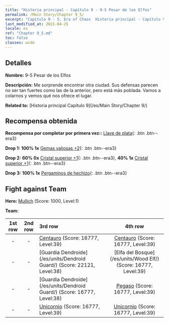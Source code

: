 ```yaml
---
title: "Historia principal - Capítulo 9 - 9-5 Pesar de los Elfos"
permalink: /Main Story/Chapter 9_5/
excerpt: "Capítulo 9 - 5. Era of Chaos  Historia principal - Capítulo 9_5. 9-5 Pesar de los Elfos"
last_modified_at: 2021-04-25
locale: es
ref: "Chapter 9_5.md"
toc: false
classes: wide
---
```


## Detalles

 **Nombre:** 9-5 Pesar de los Elfos

 **Descripción:** Me sorprende encontrar otra ciudad. Sus defensas parecen no ser tan fuertes como las de la anterior, pero está más poblada. Vamos a colarnos y vemos qué nos ofrece el lugar.

 **Related to:** [Historia principal Capítulo 9](/es/Main Story/Chapter 9/)

## Recompensa obtenida

 **Recompensa por completar por primera vez::** [Llave de plata](/ItemsES/con_693/){: .btn .btn--era3}

 **Drop 1:** **100% 1x** [Gemas valiosas +2](/ItemsES/mat_30/){: .btn .btn--era3}

 **Drop 2:** **60% 0x** [Cristal superior +1](/ItemsES/mat_24/){: .btn .btn--era3}, **40% 1x** [Cristal superior +1](/ItemsES/mat_24/){: .btn .btn--era3}

 **Drop 3:** **100% 1x** [Pergaminos de hechizo](/ItemsES/con_694/){: .btn .btn--era3}


## Fight against Team
 **Hero:** [Mullich](/es/heroes/Mullich/) (Score: 1000, Level:1)

 **Team:**


  | 1st row | 2nd row | 3rd row | 4th row |
  |:----:|:----:|:----|:----:|
  | - | - | [Centauro](/es/units/Centaur/) (Score: 16777, Level:39)  | [Centauro](/es/units/Centaur/) (Score: 16777, Level:39)  |
  | - | - | [Guardia Dendroide](/es/units/Dendroid Guard/) (Score: 22121, Level:38)  | [Elfa del Bosque](/es/units/Wood Elf/) (Score: 16777, Level:39)  |
  | - | - | [Guardia Dendroide](/es/units/Dendroid Guard/) (Score: 16777, Level:38)  | [Pegaso](/es/units/Pegasus/) (Score: 16777, Level:39)  |
  | - | - | [Unicornio](/es/units/Unicorn/) (Score: 16777, Level:39)  | [Unicornio](/es/units/Unicorn/) (Score: 16777, Level:39)  |


